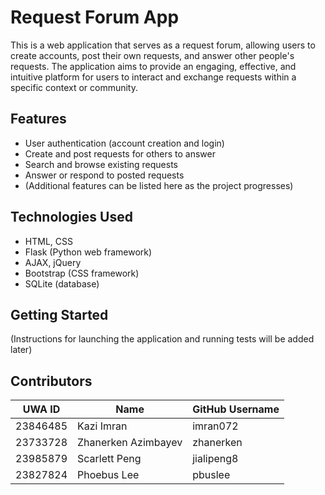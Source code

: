 # Request Forum App

This is a web application that serves as a request forum, allowing users to create accounts, post their own requests, and answer other people's requests. The application aims to provide an engaging, effective, and intuitive platform for users to interact and exchange requests within a specific context or community.

## Features

- User authentication (account creation and login)
- Create and post requests for others to answer
- Search and browse existing requests
- Answer or respond to posted requests
- (Additional features can be listed here as the project progresses)

## Technologies Used

- HTML, CSS
- Flask (Python web framework)
- AJAX, jQuery
- Bootstrap (CSS framework)
- SQLite (database)

## Getting Started

(Instructions for launching the application and running tests will be added later)

## Contributors

| UWA ID   | Name                  | GitHub Username |
|-----------|------------------------|-----------------|
| 23846485 | Kazi Imran            | imran072        |
| 23733728 | Zhanerken Azimbayev   | zhanerken       |
| 23985879 | Scarlett Peng         | jialipeng8      |
| 23827824 | Phoebus Lee           | pbuslee         |
